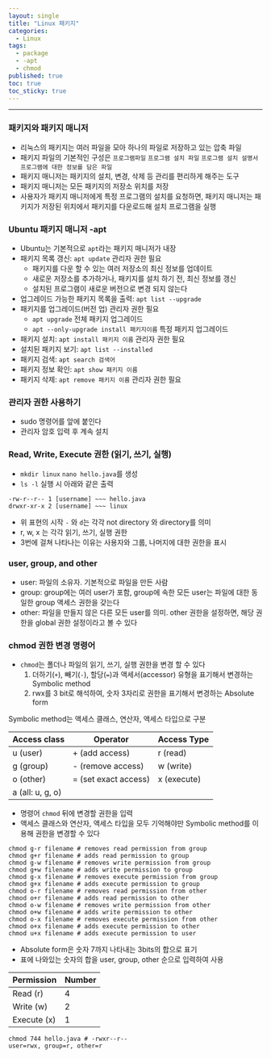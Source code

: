 ```yaml
---
layout: single
title: "Linux 패키지"
categories:
  - Linux
tags:
  - package
  - -apt
  - chmod
published: true
toc: true
toc_sticky: true
---
```

----

### 패키지와 패키지 매니저
- 리눅스의 패키지는 여러 파일을 모아 하나의 파일로 저장하고 있는 압축 파일
- 패키지 파일의 기본적인 구성은 `프로그램파일` `프로그램 설치 파일` `프로그램 설치 설명서` `프로그램에 대한 정보를 담은 파일`
- 패키지 매니저는 패키지의 설치, 변경, 삭제 등 관리를 편리하게 해주는 도구
- 패키지 매니저는 모든 패키지의 저장소 위치를 저장
- 사용자가 패키지 매니저에게 특정 프로그램의 설치를 요청하면, 패키지 매니저는 패키지가 저장된 위치에서 패키지를 다운로드해 설치 프로그램을 실행

### Ubuntu 패키지 매니저 -apt
- Ubuntu는 기본적으로 `apt`라는 패키지 매니저가 내장
- 패키지 목록 갱신: `apt update` 관리자 권한 필요
	- 패키지를 다운 할 수 있는 여러 저장소의 최신 정보를 업데이트
	- 새로운 저장소를 추가하거나, 패키지를 설치 하기 전, 최신 정보를 갱신
	- 설치된 프로그램이 새로운 버전으로 변경 되지 않는다
- 업그레이드 가능한 패키지 목록을 출력: `apt list --upgrade`
- 패키지를 업그레이드(버전 업) 관리자 권한 필요
	- `apt upgrade` 전체 패키지 업그레이드 
	- `apt --only-upgrade install 패키지이름` 특정 패키지 업그레이드
- 패키지 설치: `apt install 패키지 이름` 관리자 권한 필요
- 설치된 패키지 보기: `apt list --installed`
- 패키지 검색: `apt search 검색어`
- 패키지 정보 확인: `apt show 패키지 이름`
- 패키지 삭제: `apt remove 패키지 이름` 관리자 권한 필요

### 관리자 권한 사용하기
- sudo 명령어를 앞에 붙인다
- 관리자 암호 입력 후 계속 설치

### Read, Write, Execute 권한 (읽기, 쓰기, 실행)
- `mkdir linux`  `nano hello.java`를 생성
- `ls -l` 실행 시 아래와 같은 출력

```
-rw-r--r-- 1 [username] ~~~ hello.java
drwxr-xr-x 2 [username] ~~~ linux
```
- 위 표현의 시작 `-` 와 `d`는 각각 not directory 와 directory를 의미
- r, w, x 는 각각 읽기, 쓰기, 실행 권한
- 3번에 걸쳐 나타나는 이유는 사용자와 그룹, 나머지에 대한 권한을 표시

### user, group, and other
- user: 파일의 소유자. 기본적으로 파일을 만든 사람
- group: group에는 여러 user가 포함, group에 속한 모든 user는 파일에 대한 동일한 group 액세스 권한을 갖는다
- other: 파일을 만들지 않은 다른 모든 user를 의미. other  권한을 설정하면, 해당 권한을 global 권한 설정이라고 볼 수 있다

### chmod 권한 변경 명령어
- `chmod`는 폴더나 파일의 읽기, 쓰기, 실행 권한을 변경 할 수 있다
	1. 더하기(`+`), 빼기(`-`), 할당(`=`)과 액세서(accessor) 유형을 표기해서 변경하는 Symbolic method
	2. rwx를 3 bit로 해석하여, 숫자 3자리로 권한을 표기해서 변경하는 Absolute form

Symbolic method는 액세스 클래스, 연산자, 액세스 타입으로 구분

| Access class     | Operator             | Access Type |
| ---------------- | -------------------- | ----------- |
| u (user)         | + (add access)       | r (read)    |
| g (group)        | - (remove access)    | w (write)   |
| o (other)        | = (set exact access) | x (execute) |
| a (all: u, g, o) |                      |             |

- 명령어 `chmod` 뒤에 변경할 권한을 입력
- 액세스 클래스와 연산자, 액세스 타입을 모두 기억해야만 Symbolic method를 이용해 권한을 변경할 수 있다

```
chmod g-r filename # removes read permission from group
chmod g+r filename # adds read permission to group
chmod g-w filename # removes write permission from group
chmod g+w filename # adds write permission to group
chmod g-x filename # removes execute permission from group
chmod g+x filename # adds execute permission to group
chmod o-r filename # removes read permission from other
chmod o+r filename # adds read permission to other
chmod o-w filename # removes write permission from other
chmod o+w filename # adds write permission to other
chmod o-x filename # removes execute permission from other
chmod o+x filename # adds execute permission to other
chmod u+x filename # adds execute permission to user
```

- Absolute form은 숫자 7까지 나타내는 3bits의 합으로 표기
- 표에 나와있는 숫자의 합을 user, group, other 순으로 입력하여 사용

| Permission  | Number |
| ----------- | ------ |
| Read (r)    | 4      |
| Write (w)   | 2      |
| Execute (x) | 1      |

```
chmod 744 hello.java # -rwxr--r--
user=rwx, group=r, other=r
```